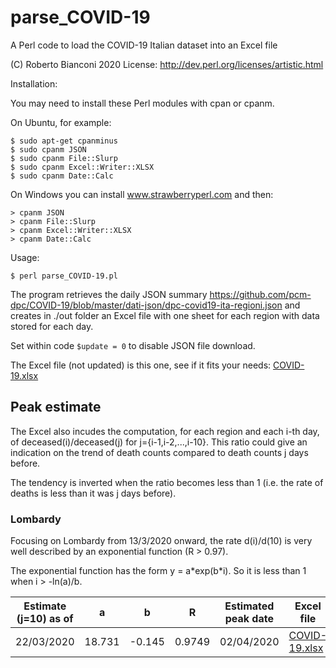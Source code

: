 # parse_COVID-19
A Perl code to load the COVID-19 Italian dataset into an Excel file

(C) Roberto Bianconi 2020 
License: http://dev.perl.org/licenses/artistic.html

Installation:

You may need to install these Perl modules with cpan or cpanm. 

On Ubuntu, for example:
```
$ sudo apt-get cpanminus
$ sudo cpanm JSON
$ sudo cpanm File::Slurp
$ sudo cpanm Excel::Writer::XLSX
$ sudo cpanm Date::Calc
```
On Windows you can install www.strawberryperl.com and then:
```
> cpanm JSON
> cpanm File::Slurp
> cpanm Excel::Writer::XLSX
> cpanm Date::Calc
```

Usage:
```
$ perl parse_COVID-19.pl
```

The program retrieves the daily JSON summary https://github.com/pcm-dpc/COVID-19/blob/master/dati-json/dpc-covid19-ita-regioni.json and creates in ./out folder an Excel file with one sheet for each region with data stored for each day.

Set within code `$update = 0` to disable JSON file download.

The Excel file (not updated) is this one, see if it fits your needs: [COVID-19.xlsx](./out/COVID-19.xlsx)

## Peak estimate

The Excel also incudes the computation, for each region and each i-th day, of deceased(i)/deceased(j) for j={i-1,i-2,...,i-10}. This ratio could give an indication on the trend of death counts compared to death counts j days before. 

The tendency is inverted when the ratio becomes less than 1 (i.e. the rate of deaths is less than it was j days before).

### Lombardy

Focusing on Lombardy from 13/3/2020 onward, the rate d(i)/d(10) is very well described by an exponential function (R > 0.97).

The exponential function has the form y = a\*exp(b\*i). So it is less than 1 when i > -ln(a)/b.


|Estimate (j=10) as of | a | b | R | Estimated peak date | Excel file | 
|-|-|-|-|-|-|
|22/03/2020| 18.731 | -0.145 | 0.9749 | 02/04/2020 |[COVID-19.xlsx](./old/COVID-19_20200322.xlsx) | 



